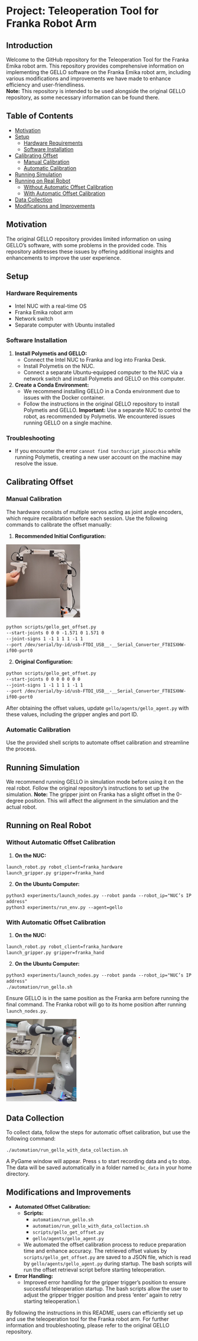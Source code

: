 # Project: Teleoperation Tool for Franka Robot Arm
## Introduction
Welcome to the GitHub repository for the Teleoperation Tool for the Franka Emika robot arm. This repository provides comprehensive information on implementing the GELLO software on the Franka Emika robot arm, including various modifications and improvements we have made to enhance efficiency and user-friendliness.\
**Note:** This repository is intended to be used alongside the original GELLO repository, as some necessary information can be found there.
## Table of Contents
- [Motivation](#motivation)
- [Setup](#setup)
  - [Hardware Requirements](#hardware-requirements)
  - [Software Installation](#software-installation)
- [Calibrating Offset](#calibrating-offset)
  - [Manual Calibration](#manual-calibration)
  - [Automatic Calibration](#automatic-calibration)
- [Running Simulation](#running-simulation)
- [Running on Real Robot](#running-on-real-robot)
  - [Without Automatic Offset Calibration](#without-automatic-offset-calibration)
  - [With Automatic Offset Calibration](#with-automatic-offset-calibration)
- [Data Collection](#data-collection)
- [Modifications and Improvements](#modifications-and-improvements)
## Motivation
The original GELLO repository provides limited information on using GELLO’s software, with some problems in the provided code. This repository addresses these issues by offering additional insights and enhancements to improve the user experience.
## Setup
### Hardware Requirements
- Intel NUC with a real-time OS
- Franka Emika robot arm
- Network switch
- Separate computer with Ubuntu installed
### Software Installation
1. **Install Polymetis and GELLO:**
   - Connect the Intel NUC to Franka and log into Franka Desk.
   - Install Polymetis on the NUC.
   - Connect a separate Ubuntu-equipped computer to the NUC via a network switch and install Polymetis and GELLO on this computer.
2. **Create a Conda Environment:**
   - We recommend installing GELLO in a Conda environment due to issues with the Docker container.
   - Follow the instructions in the original GELLO repository to install Polymetis and GELLO.
**Important:** Use a separate NUC to control the robot, as recommended by Polymetis. We encountered issues running GELLO on a single machine.
### Troubleshooting
- If you encounter the error `cannot find torchscript_pinocchio` while running Polymetis, creating a new user account on the machine may resolve the issue.
## Calibrating Offset
### Manual Calibration
The hardware consists of multiple servos acting as joint angle encoders, which require recalibration before each session. Use the following commands to calibrate the offset manually:
1. **Recommended Initial Configuration:**

<p align="left">
  <img src="https://github.com/tzshin/gello_software/blob/main/imgs/gello_home.png" width="200">
</p>

```
python scripts/gello_get_offset.py
--start-joints 0 0 0 -1.571 0 1.571 0
--joint-signs 1 -1 1 1 1 -1 1
--port /dev/serial/by-id/usb-FTDI_USB__-__Serial_Converter_FT8ISXHW-if00-port0
```
2. **Original Configuration:**
```
python scripts/gello_get_offset.py
--start-joints 0 0 0 0 0 0 0
--joint-signs 1 -1 1 1 1 -1 1
--port /dev/serial/by-id/usb-FTDI_USB__-__Serial_Converter_FT8ISXHW-if00-port0
```
After obtaining the offset values, update `gello/agents/gello_agent.py` with these values, including the gripper angles and port ID.
### Automatic Calibration
Use the provided shell scripts to automate offset calibration and streamline the process.
## Running Simulation
We recommend running GELLO in simulation mode before using it on the real robot. Follow the original repository’s instructions to set up the simulation.
**Note:** The gripper joint on Franka has a slight offset in the 0-degree position. This will affect the alignment in the simulation and the actual robot.
## Running on Real Robot
### Without Automatic Offset Calibration
1. **On the NUC:**
```
launch_robot.py robot_client=franka_hardware
launch_gripper.py gripper=franka_hand
```
2. **On the Ubuntu Computer:**
```
python3 experiments/launch_nodes.py --robot panda --robot_ip="NUC’s IP address"
python3 experiments/run_env.py --agent=gello
```
### With Automatic Offset Calibration
1. **On the NUC:**
```
launch_robot.py robot_client=franka_hardware
launch_gripper.py gripper=franka_hand
```
2. **On the Ubuntu Computer:**
```
python3 experiments/launch_nodes.py --robot panda --robot_ip="NUC’s IP address"
./automation/run_gello.sh
```
Ensure GELLO is in the same position as the Franka arm before running the final command. The Franka robot will go to its home position after running `launch_nodes.py`.

<p align="left">
  <img src="https://github.com/tzshin/gello_software/blob/main/imgs/franka_home.png" width="200">
</p>

## Data Collection
To collect data, follow the steps for automatic offset calibration, but use the following command:
```
./automation/run_gello_with_data_collection.sh
```
A PyGame window will appear. Press `s` to start recording data and `q` to stop. The data will be saved automatically in a folder named `bc_data` in your home directory.
## Modifications and Improvements
- **Automated Offset Calibration:**
  - **Scripts:**
    - `automation/run_gello.sh`
    - `automation/run_gello_with_data_collection.sh`
    - `scripts/gello_get_offset.py`
    - `gello/agents/gello_agent.py`
  - We automated the offset calibration process to reduce preparation time and enhance accuracy. The retrieved offset values by `scripts/gello_get_offset.py` are saved to a JSON file, which is read by `gello/agents/gello_agent.py` during startup. The bash scripts will run the offset retrieval script before starting teleoperation.
- **Error Handling:**
  - Improved error handling for the gripper trigger’s position to ensure successful teleoperation startup. The bash scripts allow the user to adjust the gripper trigger position and press ‘enter’ again to retry starting teleoperation.\

By following the instructions in this README, users can efficiently set up and use the teleoperation tool for the Franka robot arm. For further information and troubleshooting, please refer to the original GELLO repository.

